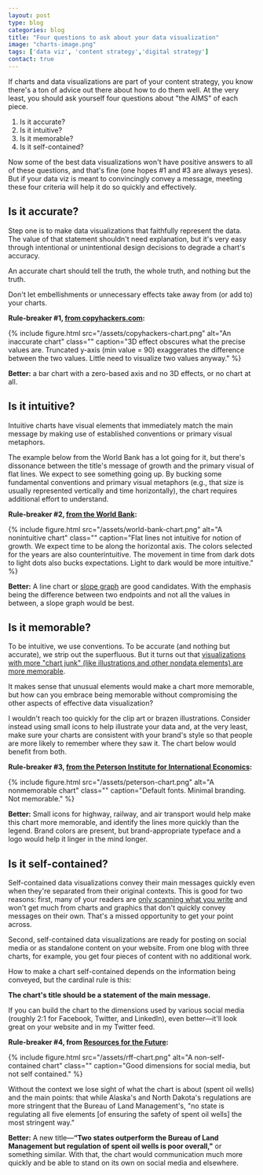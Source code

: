 ```yaml
---
layout: post
type: blog
categories: blog
title: "Four questions to ask about your data visualization"
image: "charts-image.png"
tags: ['data viz', 'content strategy','digital strategy']
contact: true
---
```


If charts and data visualizations are part of your content strategy, you know there's a ton of advice out there about how to do them well. At the very least, you should ask yourself four questions about "the AIMS" of each piece.

1. Is it accurate?
2. Is it intuitive?
3. Is it memorable?
4. Is it self-contained? 

Now some of the best data visualizations won't have positive answers to all of these questions, and that's fine (one hopes #1 and #3 are always yeses). But if your data viz is meant to convincingly convey a message, meeting these four criteria will help it do so quickly and effectively. 

## Is it accurate?

Step one is to make data visualizations that faithfully represent the data. The value of that statement shouldn't need explanation, but it's very easy through intentional or unintentional design decisions to degrade a chart's accuracy. 

<span class="tweet-this">
An accurate chart should tell the truth, the whole truth, and nothing but the truth.
</span>

Don't let embellishments or unnecessary effects take away from (or add to) your charts.

**Rule-breaker #1, [from copyhackers.com](https://copyhackers.com/2016/02/short-long-content/):**

{% include figure.html src="/assets/copyhackers-chart.png" alt="An inaccurate chart" class="" caption="3D effect obscures what the precise values are. Truncated y-axis (min value = 90) exaggerates the difference between the two values. Little need to visualize two values anyway." %}

**Better:** a bar chart with a zero-based axis and no 3D effects, or no chart at all. 

## Is it intuitive?

Intuitive charts have visual elements that immediately match the main message by making use of established conventions or primary visual metaphors.

The example below from the World Bank has a lot going for it, but there's dissonance between the title's message of growth and the primary visual of flat lines. We expect to see something going up. By bucking some fundamental conventions and primary visual metaphors (e.g., that size is usually represented vertically and time horizontally), the chart requires additional effort to understand. 

**Rule-breaker #2, [from the World Bank](http://blogs.worldbank.org/opendata/chart-25-years-growth-worlds-largest-cities):**

{% include figure.html src="/assets/world-bank-chart.png" alt="A nonintuitive chart" class="" caption="Flat lines not intuitive for notion of growth. We expect time to be along the horizontal axis. The colors selected for the years are also counterintuitive. The movement in time from dark dots to light dots also bucks expectations. Light to dark would be more intuitive." %}

**Better:** A line chart or [slope graph](http://www.visualisingdata.com/2013/12/in-praise-of-slopegraphs/) are good candidates. With the emphasis being the difference between two endpoints and not all the values in between, a slope graph would be best.

## Is it memorable?

To be intuitive, we use conventions. To be accurate (and nothing but accurate), we strip out the superfluous. But it turns out that [visualizations with more "chart junk" (like illustrations and other nondata elements) are more memorable](http://hci.usask.ca/publications/view.php?id=173). 

It makes sense that unusual elements would make a chart more memorable, but how can you embrace being memorable without compromising the other aspects of effective data visualization?

I wouldn't reach too quickly for the clip art or brazen illustrations. Consider instead using small icons to help illustrate your data and, at the very least, make sure your charts are consistent with your brand's style so that people are more likely to remember where they saw it. The chart below would benefit from both.

**Rule-breaker #3, [from the Peterson Institute for International Economics](https://piie.com/blogs/china-economic-watch/tracking-chinas-service-sector):**

{% include figure.html src="/assets/peterson-chart.png" alt="A nonmemorable chart" class="" caption="Default fonts. Minimal branding. Not memorable." %}

**Better:** Small icons for highway, railway, and air transport would help make this chart more memorable, and identify the lines more quickly than the legend. Brand colors are present, but brand-appropriate typeface and a logo would help it linger in the mind longer.

## Is it self-contained?

Self-contained data visualizations convey their main messages quickly even when they're separated from their original contexts. This is good for two reasons: first, many of your readers are [only scanning what you write](/blog/2016/11/09/writing-web-embrace-skimming-scanning/) and won't get much from charts and graphics that don't quickly convey messages on their own. That's a missed opportunity to get your point across.

Second, self-contained data visualizations are ready for posting on social media or as standalone content on your website. From one blog with three charts, for example, you get four pieces of content with no additional work.

How to make a chart self-contained depends on the information being conveyed, but the cardinal rule is this:

**The chart's title should be a statement of the main message.**

If you can build the chart to the dimensions used by various social media (roughly 2:1 for Facebook, Twitter, and LinkedIn), even better—it'll look great on your website and in my Twitter feed.

**Rule-breaker #4, from [Resources for the Future](http://www.rff.org/research/publications/ten-recommendations-plugging-gaps-inactive-well-policy):**

{% include figure.html src="/assets/rff-chart.png" alt="A non-self-contained chart" class="" caption="Good dimensions for social media, but not self contained." %}

Without the context we lose sight of what the chart is about (spent oil wells) and the main points: that while Alaska's and North Dakota's regulations are more stringent that the Bureau of Land Management's,  "no state is regulating all five elements [of ensuring the safety of spent oil wells] the most stringent way." 

**Better:** A new title—**&ldquo;Two states outperform the Bureau of Land Management but regulation of spent oil wells is poor overall,"** or something similar. With that, the chart would communication much more quickly and be able to stand on its own on social media and elsewhere.